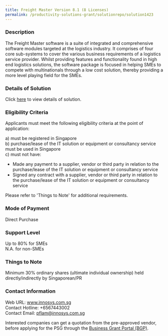 ```yaml
---
title: Freight Master Version 8.1 (8 Licenses)
permalink: /productivity-solutions-grant/solutionrepo/solution1423
---
```


### Description

The Freight Master software is a suite of integrated and comprehensive software modules targeted at the logistics industry. It comprises of four core sub-systems to cover the various business requirements of a logistics service provider. Whilst providing features and functionality found in high end logistics solutions, the software package is focused in helping SMEs to compete with multinationals through a low cost solution, thereby providing a more level playing field for the SMEs.

### Details of Solution

Click <a href='https://www.gobusiness.gov.sg/images/psg/Desensitised_Innosys_20200256_Annex_3_Part_2.pdf' target='_blank'>here</a> to view details of solution.

### Eligibility Criteria

Applicants must meet the following eligibility criteria at the point of application:

a) must be registered in Singapore <br>
b) purchase/lease of the IT solution or equipment or consultancy service must be used in Singapore <br>
c) must not have:
- Made any payment to a supplier, vendor or third party in relation to the purchase/lease of the IT solution or equipment or consultancy service
- Signed any contract with a supplier, vendor or third party in relation to the purchase/lease of the IT solution or equipment or consultancy service

Please refer to 'Things to Note' for additional requirements.

### Mode of Payment
Direct Purchase

### Support Level
Up to 80% for SMEs <br>
N.A. for non-SMEs

### Things to Note
Minimum 30% ordinary shares (ultimate individual ownership) held directly/indirectly by Singaporean/PR

### Contact Information
Web URL: www.innosys.com.sg <br>Contact Hotline: +6567443002 <br>Contact Email: pflam@innosys.com.sg <br>

Interested companies can get a quotation from the pre-approved vendor, before applying for the PSG through the <a target='_blank' href='https://www.businessgrants.gov.sg/'>Business Grant Portal (BGP)</a>.
